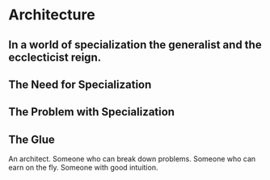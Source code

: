 # Architecture
## In a world of specialization the generalist and the ecclecticist reign.


## The Need for Specialization

## The Problem with Specialization

## The Glue 
An architect.
Someone who can break down problems. 
Someone who can earn on the fly. 
Someone with good intuition.
